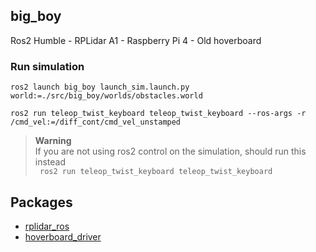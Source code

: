 ## big_boy
Ros2 Humble - RPLidar A1 - Raspberry Pi 4 - Old hoverboard
### Run simulation
```
ros2 launch big_boy launch_sim.launch.py world:=./src/big_boy/worlds/obstacles.world
``` 
```
ros2 run teleop_twist_keyboard teleop_twist_keyboard --ros-args -r /cmd_vel:=/diff_cont/cmd_vel_unstamped
```
> **Warning** \
> If you are not using ros2 control on the simulation, should run this instead \
> ``` ros2 run teleop_twist_keyboard teleop_twist_keyboard```
## Packages
* [rplidar_ros](https://github.com/Slamtec/rplidar_ros/tree/dev-ros2)
* [hoverboard_driver](https://github.com/hoverboard-robotics/hoverboard-driver/tree/humble)
